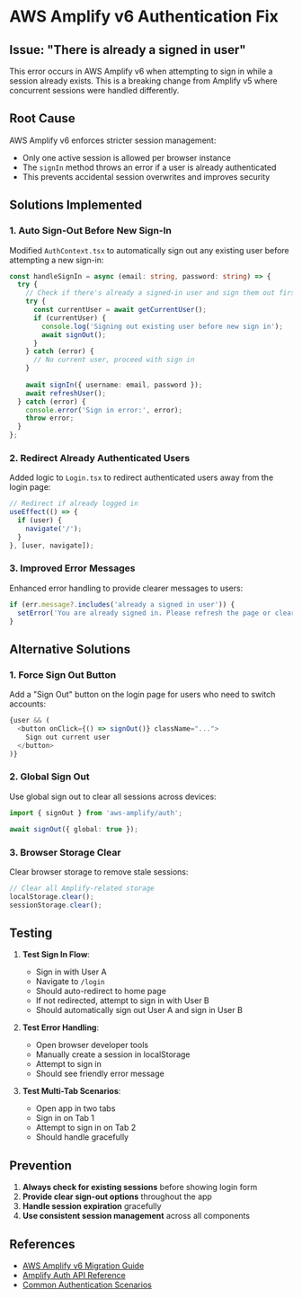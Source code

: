 # AWS Amplify v6 Authentication Fix

## Issue: "There is already a signed in user"

This error occurs in AWS Amplify v6 when attempting to sign in while a session already exists. This is a breaking change from Amplify v5 where concurrent sessions were handled differently.

## Root Cause

AWS Amplify v6 enforces stricter session management:
- Only one active session is allowed per browser instance
- The `signIn` method throws an error if a user is already authenticated
- This prevents accidental session overwrites and improves security

## Solutions Implemented

### 1. Auto Sign-Out Before New Sign-In
Modified `AuthContext.tsx` to automatically sign out any existing user before attempting a new sign-in:

```typescript
const handleSignIn = async (email: string, password: string) => {
  try {
    // Check if there's already a signed-in user and sign them out first
    try {
      const currentUser = await getCurrentUser();
      if (currentUser) {
        console.log('Signing out existing user before new sign in');
        await signOut();
      }
    } catch (error) {
      // No current user, proceed with sign in
    }
    
    await signIn({ username: email, password });
    await refreshUser();
  } catch (error) {
    console.error('Sign in error:', error);
    throw error;
  }
};
```

### 2. Redirect Already Authenticated Users
Added logic to `Login.tsx` to redirect authenticated users away from the login page:

```typescript
// Redirect if already logged in
useEffect(() => {
  if (user) {
    navigate('/');
  }
}, [user, navigate]);
```

### 3. Improved Error Messages
Enhanced error handling to provide clearer messages to users:

```typescript
if (err.message?.includes('already a signed in user')) {
  setError('You are already signed in. Please refresh the page or clear your browser data if you need to sign in with a different account.');
}
```

## Alternative Solutions

### 1. Force Sign Out Button
Add a "Sign Out" button on the login page for users who need to switch accounts:

```typescript
{user && (
  <button onClick={() => signOut()} className="...">
    Sign out current user
  </button>
)}
```

### 2. Global Sign Out
Use global sign out to clear all sessions across devices:

```typescript
import { signOut } from 'aws-amplify/auth';

await signOut({ global: true });
```

### 3. Browser Storage Clear
Clear browser storage to remove stale sessions:

```typescript
// Clear all Amplify-related storage
localStorage.clear();
sessionStorage.clear();
```

## Testing

1. **Test Sign In Flow**:
   - Sign in with User A
   - Navigate to `/login`
   - Should auto-redirect to home page
   - If not redirected, attempt to sign in with User B
   - Should automatically sign out User A and sign in User B

2. **Test Error Handling**:
   - Open browser developer tools
   - Manually create a session in localStorage
   - Attempt to sign in
   - Should see friendly error message

3. **Test Multi-Tab Scenarios**:
   - Open app in two tabs
   - Sign in on Tab 1
   - Attempt to sign in on Tab 2
   - Should handle gracefully

## Prevention

1. **Always check for existing sessions** before showing login form
2. **Provide clear sign-out options** throughout the app
3. **Handle session expiration** gracefully
4. **Use consistent session management** across all components

## References

- [AWS Amplify v6 Migration Guide](https://docs.amplify.aws/react/build-a-backend/auth/enable-sign-up/)
- [Amplify Auth API Reference](https://docs.amplify.aws/react/build-a-backend/auth/connect-your-frontend/)
- [Common Authentication Scenarios](https://docs.amplify.aws/react/build-a-backend/auth/manage-user-sessions/)